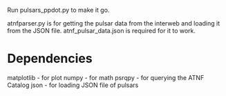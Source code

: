 Run pulsars_ppdot.py to make it go.



atnfparser.py is for getting the pulsar data from the interweb and loading it from the JSON file.
atnf_pulsar_data.json is required for it to work.

Dependencies
==================
matplotlib - for plot
numpy - for math
psrqpy - for querying the ATNF Catalog
json - for loading JSON file of pulsars